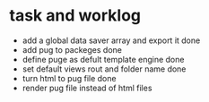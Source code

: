 # task and worklog
- add a global data saver array and export it                       done
- add pug to packeges                                               done
- define puge as defult template engine                             done
- set default views rout and folder name                            done
- turn html to pug file                                             done
- render pug file instead of html files                             